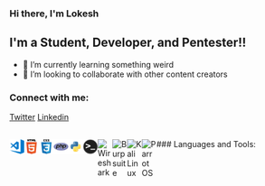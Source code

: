 ### Hi there, I'm Lokesh 

## I'm a Student, Developer, and Pentester!!

- 🌱 I’m currently learning something weird
- 👯 I’m looking to collaborate with other content creators

### Connect with me: 
[Twitter][twitter]
[Linkedin][linkedin]

<br />
### Languages and Tools:

<img align="left" alt="Visual Studio Code" width="26px" src="https://raw.githubusercontent.com/github/explore/80688e429a7d4ef2fca1e82350fe8e3517d3494d/topics/visual-studio-code/visual-studio-code.png" />
<img align="left" alt="HTML5" width="26px" src="https://raw.githubusercontent.com/github/explore/80688e429a7d4ef2fca1e82350fe8e3517d3494d/topics/html/html.png" />
<img align="left" alt="CSS3" width="26px" src="https://raw.githubusercontent.com/github/explore/80688e429a7d4ef2fca1e82350fe8e3517d3494d/topics/css/css.png" />
<img align="left" alt="PHP" width="26px" src="https://raw.githubusercontent.com/github/explore/80688e429a7d4ef2fca1e82350fe8e3517d3494d/topics/php/php.png" />
<img align="left" alt="python" width="26px" src="https://raw.githubusercontent.com/github/explore/80688e429a7d4ef2fca1e82350fe8e3517d3494d/topics/python/python.png" />
<img align="left" alt="Terminal" width="26px" src="https://raw.githubusercontent.com/github/explore/80688e429a7d4ef2fca1e82350fe8e3517d3494d/topics/terminal/terminal.png" />
<img align="left" alt="Wireshark" width="26px" src="https://upload.wikimedia.org/wikipedia/commons/d/db/Wireshark_Icon.png" />
<img align="left" alt="Burpsuite" width="26px" src="https://profiles.bugcrowdusercontent.com/avatars/f2dccdc8cfc3bb6fff40310a78c2855a/normal_Burp-Suite-Free-Pro-Crack-is-Here-Latest.png" />
<img align="left" alt="Kali Linux" width="26px" src="https://www.freepngimg.com/download/android/68988-kali-android-linux-free-clipart-hq.png" />
<img align="left" alt="Parrot OS" width="26px" src="https://upload.wikimedia.org/wikipedia/commons/4/45/Parrot_Logo.png" />


<br />
<br />

[twitter]: https://twitter.com/LokeshP41508377
[linkedin]: https://www.linkedin.com/in/lokesh-patil-5809161a4/
